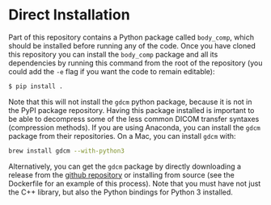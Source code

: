 # Direct Installation

Part of this repository contains a Python package called `body_comp`, which should be installed before running any
of the code.
Once you have cloned this repository you can install the `body_comp` package and all its dependencies by running
this command from the root of the repository (you could add the `-e` flag if you want the code to remain editable):

```bash
$ pip install .
```

Note that this will not install the `gdcm` python package, because it is not in the PyPI package repository.
Having this package installed is important to be able to decompress some of the less common DICOM transfer
syntaxes (compression methods). If you are using Anaconda, you can install the `gdcm` package from their repositories.
On a Mac, you can install `gdcm` with:

```bash
brew install gdcm --with-python3
```

Alternatively, you can get the `gdcm` package by directly downloading a release from the
[github repository](https://github.com/malaterre/GDCM/releases) or installing from source (see the Dockerfile for an
example of this process). Note that you must have not just the C++ library, but also the Python bindings for Python 3
installed.
